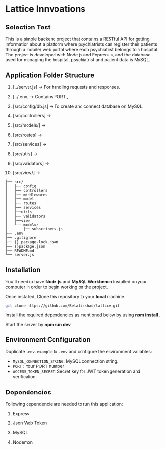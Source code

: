 # Lattice Innvoations

## Selection Test

This is a simple backend project that contains a RESTful API for getting information about a platform where psychiatrists can register their patients through a mobile/ web portal where each psychiatrist belongs to a hospital.
The project is developed with Node.js and Express.js, and the database used for managing the hospital, psychiatrist and patient data is MySQL.

## Application Folder Structure

1. [../server.js] -> For handling requests and responses.

2. [../.env] -> Contains PORT ,

3. [src/config/db.js] -> To create and connect database on MySQL.

4. [src/controllers] ->

5. [src/models/] ->

6. [src/routes] ->

7. [src/services] ->

8. [src/utils] ->

9. [src/validators] ->

10. [src/view/] ->

```
├── src/
│   ├── config
│   ├── controllers
│   ├── middlewares
│   ├── model
│   ├── routes
│   ├── services
│   ├──utils
│   ├── validators
│   ├──view
│   └── models/
│       ├── subscribers.js
├── .env
├── .gitignore
├── {} package-lock.json
├── {}package.json
├── README.md
└── server.js
```

## Installation

You'll need to have **Node.js** and **MySQL Workbench** installed on your computer in order to begin working on the project.

Once installed, Clone this repository to your **local** machine.

```sh
git clone https://github.com/Belalirshad/lattice.git
```

Install the required dependencies as mentioned below by using **npm install <packageName>**.

Start the server by **npm run dev**

## Environment Configuration

Duplicate `.env.example` to `.env` and configure the environment variables:

- `MySQL_CONNECTION_STRING`: MySQL connection string.
- `PORT` : Your PORT number
- `ACCESS_TOKEN_SECRET`: Secret key for JWT token generation and verification.

## Dependencies

Following dependencie are needed to run this application:

1. Express

2. Json Web Token

3. MySQL

4. Nodemon
